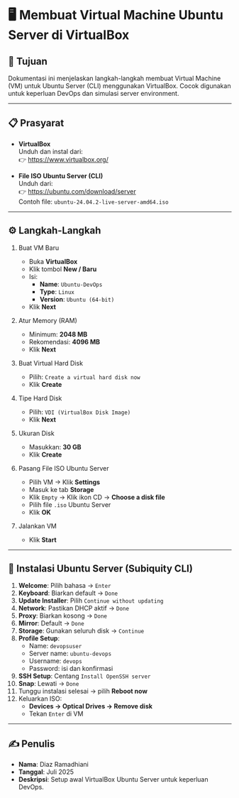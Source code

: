 # 🖥️ Membuat Virtual Machine Ubuntu Server di VirtualBox

## 🎯 Tujuan
Dokumentasi ini menjelaskan langkah-langkah membuat Virtual Machine (VM) untuk Ubuntu Server (CLI) menggunakan VirtualBox. Cocok digunakan untuk keperluan DevOps dan simulasi server environment.

---

## 📋 Prasyarat

- **VirtualBox**  
  Unduh dan instal dari:  
  👉 https://www.virtualbox.org/

- **File ISO Ubuntu Server (CLI)**  
  Unduh dari:  
  👉 https://ubuntu.com/download/server  
  Contoh file: `ubuntu-24.04.2-live-server-amd64.iso`

---

## ⚙️ Langkah-Langkah
1. Buat VM Baru
   - Buka **VirtualBox**
   - Klik tombol **New / Baru**
   - Isi:
     - **Name**: `Ubuntu-DevOps`
     - **Type**: `Linux`
     - **Version**: `Ubuntu (64-bit)`
   - Klik **Next**

2. Atur Memory (RAM)
   - Minimum: **2048 MB**
   - Rekomendasi: **4096 MB**
   - Klik **Next**

3. Buat Virtual Hard Disk
   - Pilih: `Create a virtual hard disk now`
   - Klik **Create**

4. Tipe Hard Disk
   - Pilih: `VDI (VirtualBox Disk Image)`
   - Klik **Next**

5. Ukuran Disk
   - Masukkan: **30 GB**
   - Klik **Create**

6. Pasang File ISO Ubuntu Server
   - Pilih VM → Klik **Settings**
   - Masuk ke tab **Storage**
   - Klik `Empty` → Klik ikon CD → **Choose a disk file**
   - Pilih file `.iso` Ubuntu Server
   - Klik **OK**

7. Jalankan VM
   - Klik **Start**

---

## 🔧 Instalasi Ubuntu Server (Subiquity CLI)

1. **Welcome**: Pilih bahasa → `Enter`  
2. **Keyboard**: Biarkan default → `Done`  
3. **Update Installer**: Pilih `Continue without updating`  
4. **Network**: Pastikan DHCP aktif → `Done`  
5. **Proxy**: Biarkan kosong → `Done`  
6. **Mirror**: Default → `Done`  
7. **Storage**: Gunakan seluruh disk → `Continue`  
8. **Profile Setup**:
   - Name: `devopsuser`
   - Server name: `ubuntu-devops`
   - Username: `devops`
   - Password: isi dan konfirmasi
9. **SSH Setup**: Centang `Install OpenSSH server`  
10. **Snap**: Lewati → `Done`  
11. Tunggu instalasi selesai → pilih **Reboot now**  
12. Keluarkan ISO:
    - **Devices → Optical Drives → Remove disk**
    - Tekan `Enter` di VM

---

## ✍️ Penulis

- **Nama**: Diaz Ramadhiani  
- **Tanggal**: Juli 2025  
- **Deskripsi**: Setup awal VirtualBox Ubuntu Server untuk keperluan DevOps.

